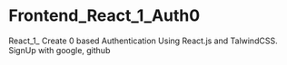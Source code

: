 # Frontend_React_1_Auth0
React_1_ Create 0 based Authentication Using React.js and TalwindCSS.
SignUp with google, github
